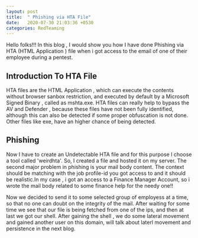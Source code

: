 ```yaml
---
layout: post
title:  " Phishing via HTA File"
date:   2020-07-30 21:03:36 +0530
categories: RedTeaming
---
```


Hello folks!!! In this blog , I would show you how I have done Phishing via HTA (HTML Application ) file when i got access to the email of one of their employee during a pentest.

## Introduction To HTA File

HTA files are the HTML Application , which can execute the contents without browser sanbox restriction, and executed by default by a Microsoft Signed Binary , called as mshta.exe. HTA files can really help to bypass the AV and Defender , because these files have not been fully identified, although this can also be detected if some proper obfuscation is not done. Other files like exe, have an higher chance of being detected.

## Phishing

Now I have to create an Undetectable HTA file and for this purpose I choose a tool called 'weirdhta'. So, I created a file and hosted it on my  server. The second major problem in phishing is your mail body content. The context should be matching with the job profile-id you got access to  and it should be realistic.In my case , i got an access to a Finance Manager Account, so i wrote the mail body related to some finance help for the needy one!!



Now we decided to send it to some selected group of employess at a time, so that no one can doubt on the integrity of the mail. After waiting for some time we see that our file is being fetched from one of the ips, and then at last we got our shell. After gaining the shell , we do some lateral movement and gained another user on this domain, will talk about laterl movement and persistence in the next blog. 


